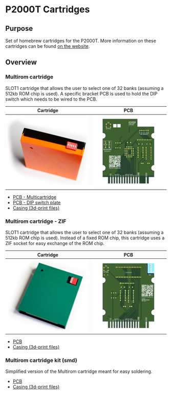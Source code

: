 # P2000T Cartridges

## Purpose
Set of homebrew cartridges for the P2000T. More information on these cartridges
can be found [on the website](https://www.philips-p2000t.nl/).

## Overview

### Multirom cartridge

SLOT1 cartridge that allows the user to select one of 32 banks (assuming a 512kb
ROM chip is used). A specific bracket PCB is used to hold the DIP switch which
needs to be wired to the PCB.

Cartridge | PCB
--------- | -
![P2000T ZIF cartridge](img/p2000t-multicartridge.jpg) | ![PCB of the multirom cartridge](img/p2000t-multicartridge-pcb.jpg)

* [PCB - Multicartridge](multicartridge/pcb/p2000t-multicartridge)
* [PCB - DIP switch plate](multicartridge/pcb/dipswitch-plate)
* [Casing (3d-print files)](multicartridge/case)

### Multirom cartridge - ZIF

SLOT1 cartridge that allows the user to select one of 32 banks (assuming a 512kb
ROM chip is used). Instead of a fixed ROM chip, this cartridge uses a ZIF socket
for easy exchange of the ROM chip.

Cartridge | PCB
--------- | -
![P2000T ZIF cartridge](img/p2000t-multicartridge-zif-cartridge.jpg) | ![PCB of the ZIF multirom cartridge](img/p2000t-multicartridge-zif-pcb.jpg)

* [PCB](multicartridge-zif/pcb/p2000t-multicartridge-zif)
* [Casing (3d-print files)](multicartridge-zif/case)

### Multirom cartridge kit (smd)

Simplified version of the Multirom cartridge meant for easy soldering.

* [PCB](multicartridge-smd/pcb/p2000t-multicartridge-smd)
* [Casing (3d-print files)](multicartridge-smd/case)